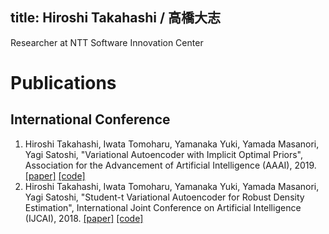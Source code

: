 title: Hiroshi Takahashi / 高橋大志  
---
Researcher at NTT Software Innovation Center  

# Publications  
## International Conference  
1. Hiroshi Takahashi, Iwata Tomoharu, Yamanaka Yuki, Yamada Masanori, Yagi Satoshi, "Variational Autoencoder with Implicit Optimal Priors", Association for the Advancement of Artificial Intelligence (AAAI), 2019. [[paper]](https://www.aaai.org/ojs/index.php/AAAI/article/view/4439) [[code]](https://github.com/takahashihiroshi/vae_iop)  
1. Hiroshi Takahashi, Iwata Tomoharu, Yamanaka Yuki, Yamada Masanori, Yagi Satoshi, "Student-t Variational Autoencoder for Robust Density Estimation", International Joint Conference on Artificial Intelligence (IJCAI), 2018. [[paper]](https://www.ijcai.org/Proceedings/2018/374) [[code]](https://github.com/takahashihiroshi/t_vae)  
